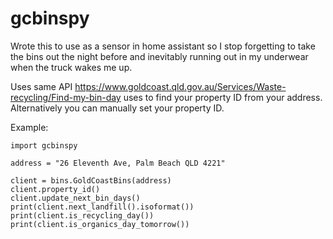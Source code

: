 # gcbinspy

Wrote this to use as a sensor in home assistant so I stop forgetting to take the bins out the night before and inevitably running out in my underwear when the truck wakes me up.

Uses same API https://www.goldcoast.qld.gov.au/Services/Waste-recycling/Find-my-bin-day uses to find your property ID from your address. Alternatively you can manually set your property ID.

Example:

```
import gcbinspy

address = "26 Eleventh Ave, Palm Beach QLD 4221"

client = bins.GoldCoastBins(address)
client.property_id()
client.update_next_bin_days()
print(client.next_landfill().isoformat())
print(client.is_recycling_day())
print(client.is_organics_day_tomorrow())
```